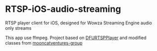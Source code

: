 # RTSP-iOS-audio-streaming

RTSP player client for iOS, designed for Wowza Streaming Engine audio only streams

This app use ffmpeg.
Project based on [DFURTSPPlayer](https://github.com/maiconpeixinho/DFURTSPPlayer) and modified classes from [mooncatventures-group](https://github.com/mooncatventures-group)
